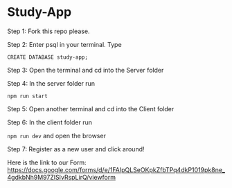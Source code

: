 # Study-App
Step 1: Fork this repo please.

Step 2: Enter psql in your terminal. Type

  `CREATE DATABASE study-app;`

Step 3: Open the terminal and cd into the Server folder

Step 4: In the server folder run

  `npm run start`

Step 5: Open another terminal and cd into the Client folder

Step 6: In the client folder run

  `npm run dev` and open the browser 

Step 7: Register as a new user and click around! 

Here is the link to our Form:
https://docs.google.com/forms/d/e/1FAIpQLSeOKpkZfbTPq4dkP1019pk8ne_4gdkbNh9M97ZlSIvRspLirQ/viewform

